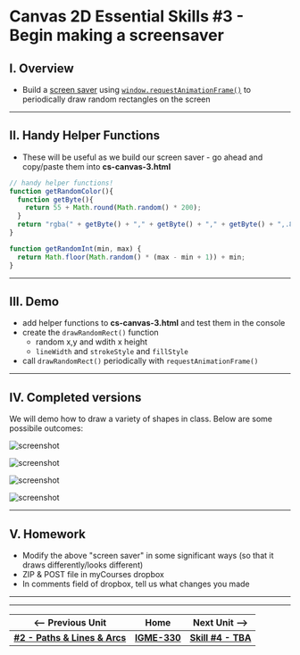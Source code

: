 # Canvas 2D Essential Skills #3 - Begin making a screensaver

## I. Overview
- Build a [screen saver](https://en.wikipedia.org/wiki/Screensaver) using [`window.requestAnimationFrame()`](https://developer.mozilla.org/en-US/docs/Web/API/window/requestAnimationFrame) to periodically draw random rectangles on the screen

<hr>

## II. Handy Helper Functions

- These will be useful as we build our screen saver - go ahead and copy/paste them into **cs-canvas-3.html**

```js
// handy helper functions!
function getRandomColor(){
  function getByte(){
    return 55 + Math.round(Math.random() * 200);
  }
  return "rgba(" + getByte() + "," + getByte() + "," + getByte() + ",.8)";
}

function getRandomInt(min, max) {
  return Math.floor(Math.random() * (max - min + 1)) + min;
}
```

<hr>

## III. Demo
- add helper functions to **cs-canvas-3.html** and test them in the console
- create the `drawRandomRect()` function
  - random x,y and wdith x height
  - `lineWidth` and `strokeStyle` and `fillStyle`
- call `drawRandomRect()` periodically with `requestAnimationFrame()`

<hr>

## IV. Completed versions

We will demo how to draw a variety of shapes in class. Below are some possibile outcomes:

![screenshot](./_images/screen-saver-1.gif)

![screenshot](./_images/screen-saver-2.gif)

![screenshot](./_images/screen-saver-3.gif)

![screenshot](./_images/screen-saver-4.gif)

<hr>

## V. Homework
- Modify the above "screen saver" in some significant ways (so that it draws differently/looks different)
- ZIP & POST file in myCourses dropbox
- In comments field of dropbox, tell us what changes you made

 
 
 
 <hr><hr>

| <-- Previous Unit | Home | Next Unit -->
| --- | --- | --- 
|  [**#2 - Paths & Lines & Arcs**](2-canvas-paths-lines-arcs.md) |  [**IGME-330**](../README.md) | [**Skill #4 - TBA**]()
